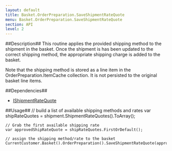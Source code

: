 ```yaml
---
layout: default
title: Basket.OrderPreparation.SaveShipmentRateQuote
menu: Basket.OrderPreparation.SaveShipmentRateQuote
section: API
level: 2
---
```

##Description##
This routine applies the provided shipping method to the shipment in the basket.  Once the shipment is has been updated to the correct shipping method, the appropriate shipping charge is added to the basket.

Note that the shipping method is stored as a line item in the OrderPreparation.ItemCache collection.  It is not persisted to the original basket line items.

##Dependencies##
- [IShipmentRateQuote](/api/interfaces/ishipmentratequote/)

##Usage##
	// build a list of available shipping methods and rates
    var shipRateQuotes = shipment.ShipmentRateQuotes().ToArray();

	// Grab the first available shipping rate
    var approvedShipRateQuote = shipRateQuotes.FirstOrDefault();

	// assign the shipping method/rate to the basket
    CurrentCustomer.Basket().OrderPreparation().SaveShipmentRateQuote(approvedShipRateQuote);

